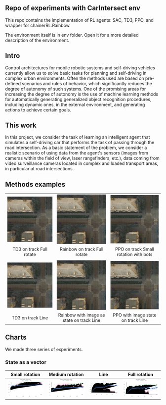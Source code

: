 ## Repo of experiments with CarIntersect env

This repo contains the implementation of RL agents: SAC, TD3, PPO, and wrapper for chainerRL.Rainbow.

The environment itself is in env folder. Open it for a more detailed description of the environment.


## Intro
Control architectures for mobile robotic systems and self-driving vehicles currently allow us to solve basic tasks for planning and self-driving in complex urban environments.
Often the methods used are based on pre-defined scenarios and rules of behavior, which significantly reduces the degree of autonomy of such systems.
One of the promising areas for increasing the degree of autonomy is the use of machine learning methods for automatically generating generalized object recognition procedures, including dynamic ones, in the external environment, and generating actions to achieve certain goals.


## This work
In this project, we consider the task of learning an intelligent agent that simulates a self-driving car that performs the task of passing through the road intersection.
As a basic statement of the problem, we consider a realistic scenario of using data from the agent's sensors (images from cameras within the field of view, laser rangefinders, etc.), data coming from video surveillance cameras located in complex and loaded transport areas, in particular at road intersections.


## Methods examples

| | | |
|:---:|:---:|:---:|
| ![](media/TD3_fisrt_sucecc_rotate_R__15.0_Time__289_.mp4.gif) | ![](media/Rainbow_image_vector_full_rotate_R_27.0_Time_456_1586555257.733288.mp4.gif) | ![](media/PPO_with_bots_R_5.5_Time_298_1588081821.2236094.mp4.gif) |
| TD3 on track Full rotate | Rainbow on track Full rotate | PPO on track Small rotation with bots |
| | | |
| ![](media/TD3_line_vectors_semiFAIL_R_7.5_Time_287_1588119921.2851553.mp4.gif) | ![](media/Rainbow_image_line_semiFAIL_R_4.0_Time_312_1588043862.5293024.mp4.gif) | ![](media/PPO_Image_FAIL_R_0.0_Time_240_1587995861.7774887.mp4.gif) |
| TD3 on track Line | Rainbow with image as state on track Line  | PPO with image state on track Line |


## Charts

We made three series of experiments. 

### State as a vector

| Small rotation | Medium rotation | Line | Full rotation |
|:---:|:---:|:---:|:---:|
| ![](media/vector_small_rotation_track.svg) | ![](media/vector_medium_rotation_track.svg) | ![](media/vector_line_track.svg) | ![](media/vector_full_rotation_track.svg) | 




